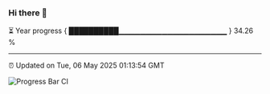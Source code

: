 ### Hi there 👋

⏳ Year progress { ██████████▁▁▁▁▁▁▁▁▁▁▁▁▁▁▁▁▁▁▁▁ } 34.26 %

---

⏰ Updated on Tue, 06 May 2025 01:13:54 GMT

![Progress Bar CI](https://github.com/liununu/liununu/workflows/Progress%20Bar%20CI/badge.svg)
